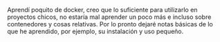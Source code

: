 Aprendí poquito de docker, creo que lo suficiente para utilizarlo en proyectos chicos, no estaría mal aprender un poco más e incluso sobre contenedores y cosas relativas.
Por lo pronto dejaré notas básicas de lo que he aprendido, por ejemplo, su instalación y uso pequeño.
